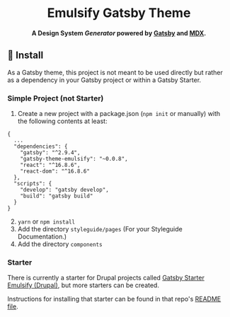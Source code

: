 <h1 align="center">
  Emulsify Gatsby Theme
</h1>

<h4 align="center"> A Design System <em>Generator</em> powered by <a href="https://gatsbyjs.org">Gatsby</a> and <a href="https://github.com/mdx-js/specification">MDX</a>.
</h4>

## 🚀 Install

As a Gatsby theme, this project is not meant to be used directly but rather as a dependency in your Gatsby project or within a Gatsby Starter.

### Simple Project (not Starter)

1. Create a new project with a package.json (`npm init` or manually) with the following contents at least:

```
{
  ...
  "dependencies": {
    "gatsby": "^2.9.4",
    "gatsby-theme-emulsify": "~0.0.8",
    "react": "^16.8.6",
    "react-dom": "^16.8.6"
  },
  "scripts": {
    "develop": "gatsby develop",
    "build": "gatsby build"
  }
}
```

2. `yarn` or `npm install`
3. Add the directory `styleguide/pages` (For your Styleguide Documentation.)
4. Add the directory `components`

### Starter

There is currently a starter for Drupal projects called [Gatsby Starter Emulsify (Drupal)](https://github.com/fourkitchens/gatsby-starter-emulsify-drupal), but more starters can be created.

Instructions for installing that starter can be found in that repo's [README file](https://github.com/fourkitchens/gatsby-starter-emulsify-drupal/blob/master/README.md).
